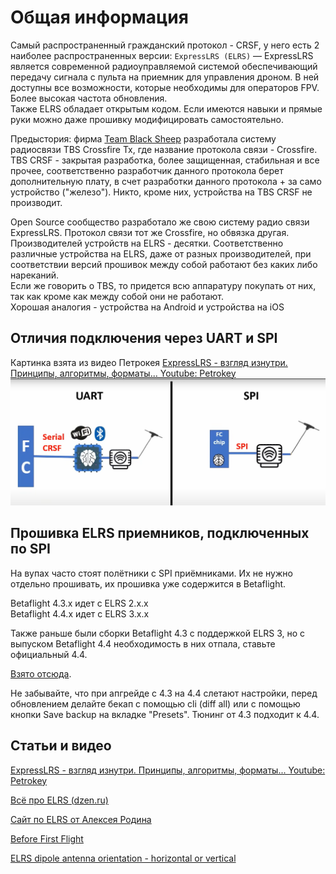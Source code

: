 # Общая информация
Самый распространенный гражданский протокол - CRSF, у него есть 2 наиболее распространенных версии:
`ExpressLRS (ELRS)` — ExpressLRS является современной радиоуправляемой системой обеспечивающий передачу сигнала с пульта на приемник для управления дроном. В ней доступны все возможности, которые необходимы для операторов FPV. Более высокая частота обновления.  
Также ELRS обладает открытым кодом. Если имеются навыки и прямые руки можно даже прошивку модифицировать самостоятельно.

Предыстория: фирма [Team Blaсk Sheep](https://www.team-blacksheep.com/) разработала систему радиосвязи TBS Crossfire Tx, где название протокола связи - Crossfire.   
TBS CRSF - закрытая разработка, более защищенная, стабильная и все прочее, соответственно разработчик данного протокола берет дополнительную плату, в счет разработки данного протокола + за само устройство ("железо"). Никто, кроме них, устройства на TBS CRSF не производит.  

Open Source сообщество разработало же свою систему радио связи ExpressLRS. Протокол связи тот же Crossfire, но обвязка другая.  
Производителей устройств на ELRS - десятки.
Соответственно различные устройства на ELRS, даже от разных производителей, при соответствии версий прошивок между собой работают без каких либо нареканий.   
Если же говорить о TBS, то придется всю аппаратуру покупать от них, так как кроме как между собой они не работают.  
Хорошая аналогия - устройства на Android и устройства на iOS

## Отличия подключения через UART и  SPI
Картинка взята из видео Петрокея [ExpressLRS - взгляд изнутри. Принципы, алгоритмы, форматы... Youtube: Petrokey](https://www.youtube.com/watch?v=WoXPkvHTBi4)   
![](UART_vs_SPI.png)

## Прошивка ELRS приемников, подключенных по SPI
На вупах часто стоят полётники с SPI приёмниками. Их не нужно отдельно прошивать, их прошивка уже содержится в Betaflight.
 
Betaflight 4.3.x идет с ELRS 2.x.x  
Betaflight 4.4.x идет с ELRS 3.x.x  

Также раньше были сборки Betaflight 4.3 с поддержкой ELRS 3, но с выпуском Betaflight 4.4 необходимость в них отпала, ставьте официальный 4.4.

[Взято отсюда](https://www.expresslrs.org/hardware/spi-receivers/).

Не забывайте, что при апгрейде с 4.3 на 4.4 слетают настройки, перед обновлением делайте бекап с помощью cli (diff all) или с помощью кнопки Save backup на вкладке "Presets". Тюнинг от 4.3 подходит к 4.4.

## Статьи и видео
[ExpressLRS - взгляд изнутри. Принципы, алгоритмы, форматы... Youtube: Petrokey](https://www.youtube.com/watch?v=WoXPkvHTBi4)  

[Всё про ELRS (dzen.ru)](https://dzen.ru/a/ZiC61ueuLzUoSm3_)  

[Сайт по ELRS от Алексея Родина](https://expresslrs.ru/)

[Before First Flight](https://www.expresslrs.org/quick-start/pre-1stflight/)  

[ELRS dipole antenna orientation - horizontal or vertical](https://intofpv.com/t-elrs-dipole-antenna-orientation-horizontal-or-vertical)



